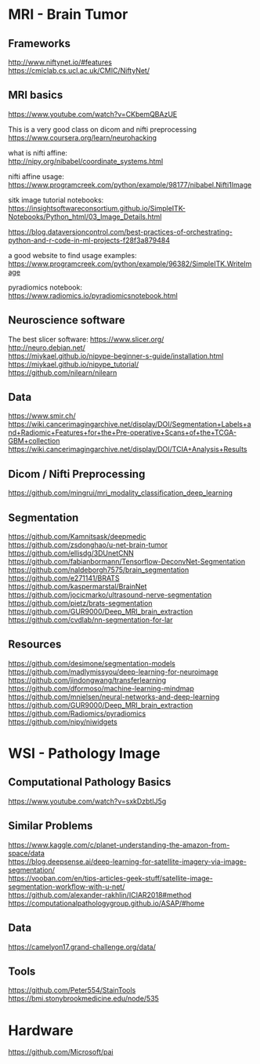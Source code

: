 # MRI - Brain Tumor

## Frameworks
http://www.niftynet.io/#features <br>
https://cmiclab.cs.ucl.ac.uk/CMIC/NiftyNet/ <br>


## MRI basics
https://www.youtube.com/watch?v=CKbemQBAzUE

This is a very good class on dicom and nifti preprocessing <br>
https://www.coursera.org/learn/neurohacking

what is nifti affine: <br>
http://nipy.org/nibabel/coordinate_systems.html

nifti affine usage: <br>
https://www.programcreek.com/python/example/98177/nibabel.Nifti1Image

sitk image tutorial notebooks: <br>
https://insightsoftwareconsortium.github.io/SimpleITK-Notebooks/Python_html/03_Image_Details.html

https://blog.dataversioncontrol.com/best-practices-of-orchestrating-python-and-r-code-in-ml-projects-f28f3a879484

a good website to find usage examples: <br>
https://www.programcreek.com/python/example/96382/SimpleITK.WriteImage

pyradiomics notebook: <br>
https://www.radiomics.io/pyradiomicsnotebook.html

## Neuroscience software
The best slicer software: https://www.slicer.org/ <br>
http://neuro.debian.net/ <br>
https://miykael.github.io/nipype-beginner-s-guide/installation.html <br>
https://miykael.github.io/nipype_tutorial/ <br>
https://github.com/nilearn/nilearn <br>

## Data
https://www.smir.ch/ <br>
https://wiki.cancerimagingarchive.net/display/DOI/Segmentation+Labels+and+Radiomic+Features+for+the+Pre-operative+Scans+of+the+TCGA-GBM+collection <br>
https://wiki.cancerimagingarchive.net/display/DOI/TCIA+Analysis+Results <br>

## Dicom / Nifti Preprocessing
https://github.com/mingrui/mri_modality_classification_deep_learning

## Segmentation
https://github.com/Kamnitsask/deepmedic <br>
https://github.com/zsdonghao/u-net-brain-tumor <br>
https://github.com/ellisdg/3DUnetCNN <br>
https://github.com/fabianbormann/Tensorflow-DeconvNet-Segmentation <br>
https://github.com/naldeborgh7575/brain_segmentation <br>
https://github.com/e271141/BRATS <br>
https://github.com/kaspermarstal/BrainNet <br>
https://github.com/jocicmarko/ultrasound-nerve-segmentation <br>
https://github.com/pietz/brats-segmentation <br>
https://github.com/GUR9000/Deep_MRI_brain_extraction <br>
https://github.com/cvdlab/nn-segmentation-for-lar <br>

## Resources
https://github.com/desimone/segmentation-models <br>
https://github.com/madlymissyou/deep-learning-for-neuroimage <br>
https://github.com/jindongwang/transferlearning <br>
https://github.com/dformoso/machine-learning-mindmap <br>
https://github.com/mnielsen/neural-networks-and-deep-learning <br>
https://github.com/GUR9000/Deep_MRI_brain_extraction <br>
https://github.com/Radiomics/pyradiomics <br>
https://github.com/nipy/niwidgets <br>

# WSI - Pathology Image

## Computational Pathology Basics
https://www.youtube.com/watch?v=sxkDzbtIJ5g

## Similar Problems
https://www.kaggle.com/c/planet-understanding-the-amazon-from-space/data <br>
https://blog.deepsense.ai/deep-learning-for-satellite-imagery-via-image-segmentation/ <br>
https://vooban.com/en/tips-articles-geek-stuff/satellite-image-segmentation-workflow-with-u-net/ <br>
https://github.com/alexander-rakhlin/ICIAR2018#method <br>
https://computationalpathologygroup.github.io/ASAP/#home <br>

## Data
https://camelyon17.grand-challenge.org/data/ <br>

## Tools
https://github.com/Peter554/StainTools <br>
https://bmi.stonybrookmedicine.edu/node/535 <br>

# Hardware

https://github.com/Microsoft/pai

